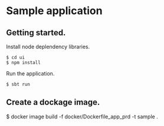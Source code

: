 # Sample application 

## Getting started.

Install node deplendency libraries.

```
$ cd ui
$ npm install
```

Run the application.

```
$ sbt run
```

## Create a dockage image.

$ docker image build -f docker/Dockerfile_app_prd -t sample .
